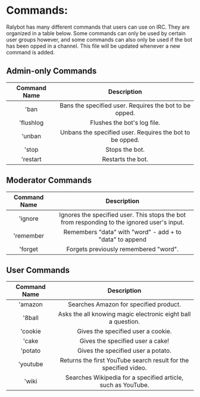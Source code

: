 Commands:
=========

Ralybot has many different commands that users can use on IRC. They are organized in a table below. Some commands can
only be used by certain user groups however, and some commands can also only be used if the bot has been opped in a channel. This file will be updated whenever a new command is added.

Admin-only Commands
-------
|Command Name| Description |
|:------:|:--------------------------------------:|
|'ban | Bans the specified user. Requires the bot to be opped. |
|'flushlog | Flushes the bot's log file. |
|'unban | Unbans the specified user. Requires the bot to be opped. |
|'stop | Stops the bot. |
|'restart | Restarts the bot. |

Moderator Commands
-------
|Command Name | Description |
|:------:|:--------------------------------------:|
|'ignore | Ignores the specified user. This stops the bot from responding to the ignored user's input.|
|'remember | Remembers "data" with "word" - add + to "data" to append |
|'forget | Forgets previously remembered "word". |


User Commands
-------
|Command Name | Description |
|:------:|:--------------------------------------:|
|'amazon | Searches Amazon for specified product. |
|'8ball | Asks the all knowing magic electronic eight ball a question.  |
|'cookie | Gives the specified user a cookie. |
|'cake | Gives the specified user a cake! |
|'potato | Gives the specified user a potato. |
|'youtube | Returns the first YouTube search result for the specified video. |
|'wiki | Searches Wikipedia for a specified article, such as YouTube.
